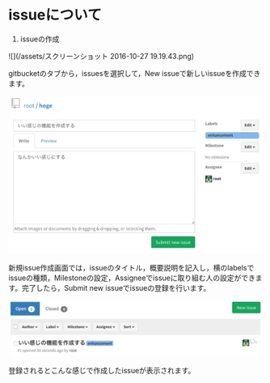 # issueについて

1. issueの作成

![](/assets/スクリーンショット 2016-10-27 19.19.43.png)

gitbucketのタブから，issuesを選択して，New issueで新しいissueを作成できます。

![](/assets/gb_02_1.png)

新規issue作成画面では，issueのタイトル，概要説明を記入し，横のlabelsでissueの種類，Milestoneの設定，Assigneeでissueに取り組む人の設定ができます。完了したら，Submit new issueでissueの登録を行います。

![](/assets/gb_02_2.png)

登録されるとこんな感じで作成したissueが表示されます。

